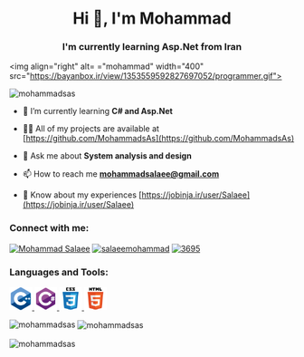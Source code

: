 <h1 align="center">Hi 👋, I'm Mohammad</h1>
<h3 align="center">I'm currently learning Asp.Net from Iran</h3>

<img align="right" alt= ="mohammad" width="400" src="https://bayanbox.ir/view/1353559592827697052/programmer.gif">

<p align="left"> <img src="https://komarev.com/ghpvc/?username=mohammadsas&label=Profile%20views&color=0e75b6&style=flat" alt="mohammadsas" /> </p>

- 🌱 I’m currently learning **C# and Asp.Net**

- 👨‍💻 All of my projects are available at [https://github.com/MohammadsAs](https://github.com/MohammadsAs)

- 💬 Ask me about **System analysis and design**

- 📫 How to reach me **mohammadsalaee@gmail.com**

- 📄 Know about my experiences [https://jobinja.ir/user/Salaee](https://jobinja.ir/user/Salaee)

<h3 align="left">Connect with me:</h3>
<p align="left">
<a href="https://linkedin.com/in/Mohammad Salaee" target="blank"><img align="center" src="https://raw.githubusercontent.com/rahuldkjain/github-profile-readme-generator/master/src/images/icons/Social/linked-in-alt.svg" alt="Mohammad Salaee" height="30" width="40" /></a>
<a href="https://instagram.com/salaeemohammad" target="blank"><img align="center" src="https://raw.githubusercontent.com/rahuldkjain/github-profile-readme-generator/master/src/images/icons/Social/instagram.svg" alt="salaeemohammad" height="30" width="40" /></a>
<a href="https://discord.gg/3695" target="blank"><img align="center" src="https://raw.githubusercontent.com/rahuldkjain/github-profile-readme-generator/master/src/images/icons/Social/discord.svg" alt="3695" height="30" width="40" /></a>
</p>

<h3 align="left">Languages and Tools:</h3>
<p align="left"> <a href="https://www.w3schools.com/cpp/" target="_blank" rel="noreferrer"> <img src="https://raw.githubusercontent.com/devicons/devicon/master/icons/cplusplus/cplusplus-original.svg" alt="cplusplus" width="40" height="40"/> </a> <a href="https://www.w3schools.com/cs/" target="_blank" rel="noreferrer"> <img src="https://raw.githubusercontent.com/devicons/devicon/master/icons/csharp/csharp-original.svg" alt="csharp" width="40" height="40"/> </a> <a href="https://www.w3schools.com/css/" target="_blank" rel="noreferrer"> <img src="https://raw.githubusercontent.com/devicons/devicon/master/icons/css3/css3-original-wordmark.svg" alt="css3" width="40" height="40"/> </a> <a href="https://www.w3.org/html/" target="_blank" rel="noreferrer"> <img src="https://raw.githubusercontent.com/devicons/devicon/master/icons/html5/html5-original-wordmark.svg" alt="html5" width="40" height="40"/> </a> </p>

<p><img align="left" src="https://github-readme-stats.vercel.app/api/top-langs?username=mohammadsas&show_icons=true&locale=en&layout=compact" alt="mohammadsas" /></p>

<p>&nbsp;<img align="center" src="https://github-readme-stats.vercel.app/api?username=mohammadsas&show_icons=true&locale=en" alt="mohammadsas" /></p>

<p><img align="center" src="https://github-readme-streak-stats.herokuapp.com/?user=mohammadsas&" alt="mohammadsas" /></p>
